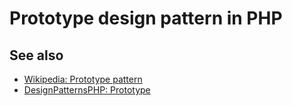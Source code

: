 # Prototype design pattern in PHP

## See also

* [Wikipedia: Prototype pattern](https://en.wikipedia.org/wiki/The_Observer)
* [DesignPatternsPHP: Prototype](http://designpatternsphp.readthedocs.io/en/latest/Creational/Prototype/README.html)

